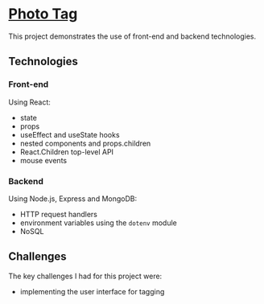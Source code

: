 # [Photo Tag](https://github.com/phunky-panda94/photo-tag)

This project demonstrates the use of front-end and backend technologies.

## Technologies

### **Front-end**

Using React:

- state
- props
- useEffect and useState hooks
- nested components and props.children
- React.Children top-level API
- mouse events

### **Backend**

Using Node.js, Express and MongoDB:

- HTTP request handlers
- environment variables using the `dotenv` module
- NoSQL

## Challenges

The key challenges I had for this project were:

- implementing the user interface for tagging

